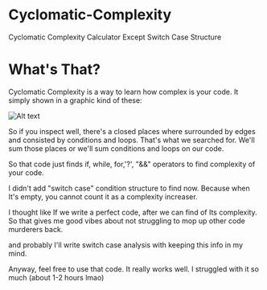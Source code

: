 # Cyclomatic-Complexity
Cyclomatic Complexity Calculator Except Switch Case Structure

# What's That?

Cyclomatic Complexity is a way to learn how complex is your code. It simply shown in a graphic kind of these:


<img src="https://www.gatevidyalay.com/wp-content/uploads/2020/02/Cyclomatic-Complexity-Problem-02-Solution-1.png 280w" alt="Alt text" title="Optional title">

So if you inspect well, there's a closed places where surrounded by edges and consisted by conditions and loops. That's what we searched for. We'll sum those places or 
we'll sum conditions and loops on our code.

So that code just finds if, while, for,'?', "&&" operators to find complexity of your code. 

I didn't add "switch case" condition structure to find now. Because when It's empty, you cannot count it as a complexity increaser.

I thought like If we write a perfect code, after we can find of Its complexity. So that gives me good vibes about not struggling to mop up other code murderers back.

and probably I'll write switch case analysis with keeping this info in my mind.

Anyway, feel free to use that code. It really works well. I struggled with it so much (about 1-2 hours lmao)

